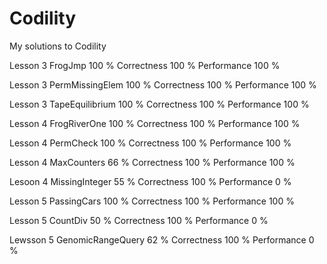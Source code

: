 # Codility
My solutions to Codility

Lesson 3 FrogJmp          100 %     Correctness 100 %     Performance 100 %

Lesson 3 PermMissingElem  100 %     Correctness 100 %     Performance 100 %

Lesson 3 TapeEquilibrium  100 %     Correctness 100 %     Performance 100 %

Lesson 4 FrogRiverOne     100 %     Correctness 100 %     Performance 100 %

Lesson 4 PermCheck        100 %     Correctness 100 %     Performance 100 %

Lesson 4 MaxCounters      66  %     Correctness 100 %     Performance 100  %  

Lesoon 4 MissingInteger   55  %     Correctness 100 %     Performance 0   %

Lesson 5 PassingCars      100 %     Correctness 100 %     Performance 100 %

Lesson 5 CountDiv         50  %     Correctness 100 %     Performance 0   %

Lewsson 5 GenomicRangeQuery 62  %   Correctness 100 %     Performance 0   %
